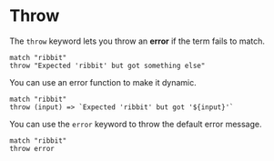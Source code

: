 # Throw

The `throw` keyword lets you throw an **error** if the term fails to match.

```
match "ribbit"
throw "Expected 'ribbit' but got something else"
```

You can use an error function to make it dynamic.

```
match "ribbit"
throw (input) => `Expected 'ribbit' but got '${input}'`
```

You can use the `error` keyword to throw the default error message.

```
match "ribbit"
throw error
```
